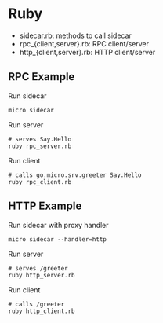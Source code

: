 # Ruby

- sidecar.rb: methods to call sidecar
- rpc_{client,server}.rb: RPC client/server
- http_{client,server}.rb: HTTP client/server

## RPC Example

Run sidecar
```shell
micro sidecar
```

Run server
```shell
# serves Say.Hello
ruby rpc_server.rb
```

Run client
```shell
# calls go.micro.srv.greeter Say.Hello
ruby rpc_client.rb
```

## HTTP Example

Run sidecar with proxy handler
```shell
micro sidecar --handler=http
```

Run server
```shell
# serves /greeter
ruby http_server.rb
```

Run client
```shell
# calls /greeter
ruby http_client.rb
```
